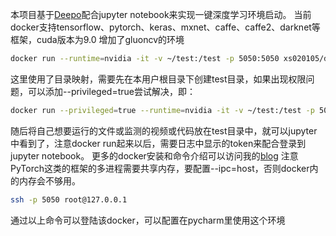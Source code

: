 本项目基于[Deepo](https://github.com/ufoym/deepo)配合jupyter notebook来实现一键深度学习环境启动。
当前docker支持tensorflow、pytorch、keras、mxnet、caffe、caffe2、darknet等框架，cuda版本为9.0
增加了gluoncv的环境
```bash
docker run --runtime=nvidia -it -v ~/test:/test -p 5050:5050 xs020105/dl-cv 
```
这里使用了目录映射，需要先在本用户根目录下创建test目录，如果出现权限问题，可以添加--privileged=true尝试解决，即：
```bash
docker run --privileged=true --runtime=nvidia -it -v ~/test:/test -p 5050:22 --ipc=host xs020105/dl-cv 
```
随后将自己想要运行的文件或监测的视频或代码放在test目录中，就可以jupyter中看到了，注意docker run起来以后，需要日志中显示的token来配合登录到jupyter notebook。
更多的docker安装和命令介绍可以访问我的[blog](https://nanfei.xyz/2019/01/06/%E4%B8%80%E9%94%AE%E6%B7%B1%E5%BA%A6%E5%AD%A6%E4%B9%A0/)
注意PyTorch这类的框架的多进程需要共享内存，要配置--ipc=host，否则docker内的内存会不够用。
```bash
ssh -p 5050 root@127.0.0.1
```
通过以上命令可以登陆该docker，可以配置在pycharm里使用这个环境